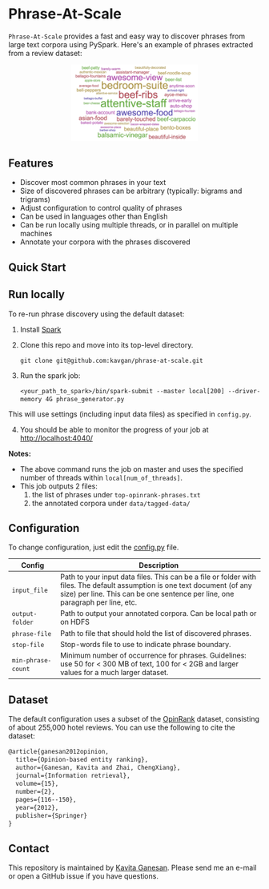 # Phrase-At-Scale

`Phrase-At-Scale` provides a fast and easy way to discover phrases from large text corpora using PySpark. Here's an example of phrases extracted from a review dataset:

<div align="center" width="100%">
<img src="phrase-at-scale.png" width="50%">
</div>

## Features
- Discover most common phrases in your text
- Size of discovered phrases can be arbitrary (typically: bigrams and trigrams)
- Adjust configuration to control quality of phrases
- Can be used in languages other than English 
- Can be run locally using multiple threads, or in parallel on multiple machines
- Annotate your corpora with the phrases discovered

## Quick Start

## Run locally
To re-run phrase discovery using the default dataset:
1. Install [Spark](https://spark.apache.org/downloads.html) 
2. Clone this repo and move into its top-level directory.

	```
	git clone git@github.com:kavgan/phrase-at-scale.git
	```
3. Run the spark job: 
	```
	<your_path_to_spark>/bin/spark-submit --master local[200] --driver-memory 4G phrase_generator.py 
	``` 
  This will use settings (including input data files) as specified in `config.py`.

4. You should be able to monitor the progress of your job at [http://localhost:4040/](http://localhost:4040/)

**Notes:**

- The above command runs the job on master and uses the specified number of threads within `local[num_of_threads]`.
- This job outputs 2 files: 
	1. the list of phrases under `top-opinrank-phrases.txt` 
	1. the annotated corpora under `data/tagged-data/` 




## Configuration
To change configuration, just edit the [config.py](config.py) file.

| Config  |  Description |
|---|---|
|`input_file`   |Path to your input data files. This can be a file or folder with files. The default assumption is one text document (of any size) per line. This can be one sentence per line, one paragraph per line, etc. |
| `output-folder`  | Path to output your annotated corpora. Can be local path or on HDFS   |
| `phrase-file`  |Path to file that should hold the list of discovered phrases.    |
| `stop-file`  | Stop-words file to use to indicate phrase boundary.   |
| `min-phrase-count`  | Minimum number of occurrence for phrases. Guidelines: use 50 for < 300 MB of text, 100 for < 2GB and larger values for a much larger dataset.  |


## Dataset

The default configuration uses a subset of the [OpinRank](http://kavita-ganesan.com/entity-ranking-data/#.WtrU49Pwads) dataset, consisting of about 255,000 hotel reviews. You can use the following to cite the dataset:

```
@article{ganesan2012opinion,
  title={Opinion-based entity ranking},
  author={Ganesan, Kavita and Zhai, ChengXiang},
  journal={Information retrieval},
  volume={15},
  number={2},
  pages={116--150},
  year={2012},
  publisher={Springer} 
}
```

## Contact
This repository is maintained by [Kavita Ganesan](https://kavita-ganesan.com). Please send me an e-mail or open a GitHub issue if you have questions. 
